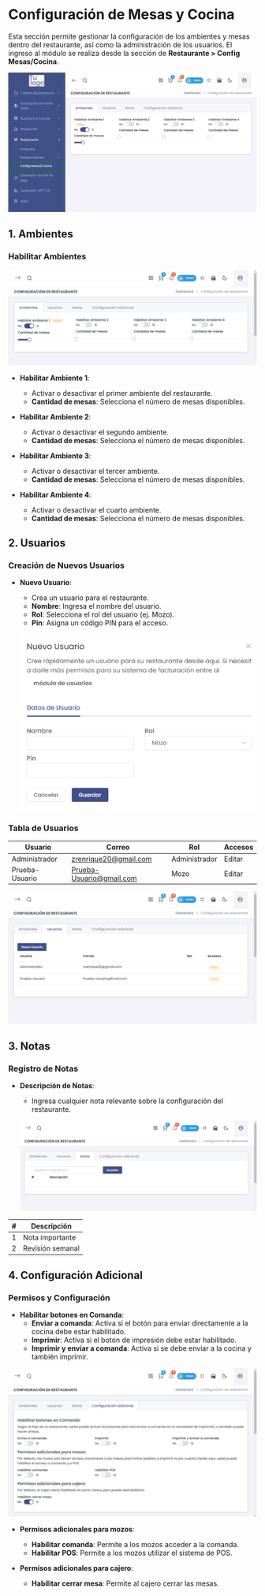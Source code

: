 # Configuración de Mesas y Cocina  

Esta sección permite gestionar la configuración de los ambientes y mesas dentro del restaurante, así como la administración de los usuarios. El ingreso al módulo se realiza desde la sección de **Restaurante > Config Mesas/Cocina**.  


![Acceso_Config](img/Acceso_Config.jpg)

## 1. Ambientes  

### Habilitar Ambientes  

![Ambientes](img/Ambientes.jpg)

- **Habilitar Ambiente 1**:   
  - Activar o desactivar el primer ambiente del restaurante.  
  - **Cantidad de mesas**: Selecciona el número de mesas disponibles.  

- **Habilitar Ambiente 2**:   
  - Activar o desactivar el segundo ambiente.  
  - **Cantidad de mesas**: Selecciona el número de mesas disponibles.  
  

- **Habilitar Ambiente 3**:   
  - Activar o desactivar el tercer ambiente.  
  - **Cantidad de mesas**: Selecciona el número de mesas disponibles.   

- **Habilitar Ambiente 4**:   
  - Activar o desactivar el cuarto ambiente.  
  - **Cantidad de mesas**: Selecciona el número de mesas disponibles.  

## 2. Usuarios  

### Creación de Nuevos Usuarios  

- **Nuevo Usuario**:   
  - Crea un usuario para el restaurante.  
  - **Nombre**: Ingresa el nombre del usuario.  
  - **Rol**: Selecciona el rol del usuario (ej. Mozo).  
  - **Pin**: Asigna un código PIN para el acceso.  


  ![Nuevo Usuario](img/crear_usurio.jpg)  


### Tabla de Usuarios  

| Usuario          | Correo                      | Rol       | Accesos |  
|------------------|----------------------------|-----------|---------|  
| Administrador    | zrenrique20@gmail.com      | Administrador | Editar |  
| Prueba-Usuario   | Prueba-Usuario@gmail.com   | Mozo      | Editar  |  


  ![lsita_usurio](img/lsita_usurio.jpg) 


## 3. Notas  

### Registro de Notas  

- **Descripción de Notas**:   
  - Ingresa cualquier nota relevante sobre la configuración del restaurante.  


  ![Notas](img/notas.jpg)  

| #   | Descripción        |  
|-----|--------------------|  
| 1   | Nota importante     |  
| 2   | Revisión semanal     |  

## 4. Configuración Adicional  

### Permisos y Configuración  

- **Habilitar botones en Comanda**:  
  - **Enviar a comanda**: Activa si el botón para enviar directamente a la cocina debe estar habilitado.  
  - **Imprimir**: Activa si el botón de impresión debe estar habilitado.  
  - **Imprimir y enviar a comanda**: Activa si se debe enviar a la cocina y también imprimir.  

![Configuración adicional](img/config_adicional.jpg)  

- **Permisos adicionales para mozos**:  
  - **Habilitar comanda**: Permite a los mozos acceder a la comanda.  
  - **Habilitar POS**: Permite a los mozos utilizar el sistema de POS.  

- **Permisos adicionales para cajero**:  
  - **Habilitar cerrar mesa**: Permite al cajero cerrar las mesas.  


